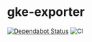 # gke-exporter

[![Dependabot Status](https://api.dependabot.com/badges/status?host=github&repo=kunzese/gke-exporter)](https://dependabot.com)
![CI](https://github.com/kunzese/gke-exporter/workflows/CI/badge.svg)

